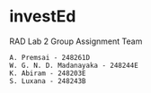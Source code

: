 # investEd

RAD Lab 2 Group Assignment
Team

    A. Premsai - 248261D
    W. G. N. D. Madanayaka - 248244E
    K. Abiram - 248203E
    S. Luxana - 248243B
